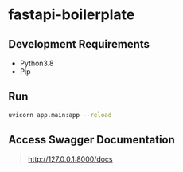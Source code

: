 # fastapi-boilerplate

## Development Requirements

- Python3.8
- Pip

## Run
```bash
uvicorn app.main:app --reload
```

## Access Swagger Documentation

> <http://127.0.0.1:8000/docs>
